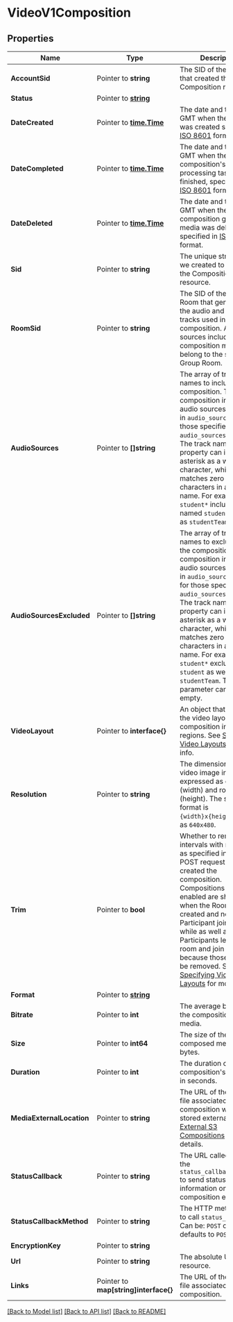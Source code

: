 # VideoV1Composition

## Properties

Name | Type | Description | Notes
------------ | ------------- | ------------- | -------------
**AccountSid** | Pointer to **string** | The SID of the [Account](https://www.twilio.com/docs/iam/api/account) that created the Composition resource. |
**Status** | Pointer to [**string**](CompositionEnumStatus.md) |  |
**DateCreated** | Pointer to [**time.Time**](time.Time.md) | The date and time in GMT when the resource was created specified in [ISO 8601](https://en.wikipedia.org/wiki/ISO_8601) format. |
**DateCompleted** | Pointer to [**time.Time**](time.Time.md) | The date and time in GMT when the composition's media processing task finished, specified in [ISO 8601](https://en.wikipedia.org/wiki/ISO_8601) format. |
**DateDeleted** | Pointer to [**time.Time**](time.Time.md) | The date and time in GMT when the composition generated media was deleted, specified in [ISO 8601](https://en.wikipedia.org/wiki/ISO_8601) format. |
**Sid** | Pointer to **string** | The unique string that we created to identify the Composition resource. |
**RoomSid** | Pointer to **string** | The SID of the Group Room that generated the audio and video tracks used in the composition. All media sources included in a composition must belong to the same Group Room. |
**AudioSources** | Pointer to **[]string** | The array of track names to include in the composition. The composition includes all audio sources specified in `audio_sources` except those specified in `audio_sources_excluded`. The track names in this property can include an asterisk as a wild card character, which matches zero or more characters in a track name. For example, `student*` includes tracks named `student` as well as `studentTeam`. |
**AudioSourcesExcluded** | Pointer to **[]string** | The array of track names to exclude from the composition. The composition includes all audio sources specified in `audio_sources` except for those specified in `audio_sources_excluded`. The track names in this property can include an asterisk as a wild card character, which matches zero or more characters in a track name. For example, `student*` excludes `student` as well as `studentTeam`. This parameter can also be empty. |
**VideoLayout** | Pointer to **interface{}** | An object that describes the video layout of the composition in terms of regions. See [Specifying Video Layouts](https://www.twilio.com/docs/video/api/compositions-resource#specifying-video-layouts) for more info. |
**Resolution** | Pointer to **string** | The dimensions of the video image in pixels expressed as columns (width) and rows (height). The string's format is `{width}x{height}`, such as `640x480`. |
**Trim** | Pointer to **bool** | Whether to remove intervals with no media, as specified in the POST request that created the composition. Compositions with `trim` enabled are shorter when the Room is created and no Participant joins for a while as well as if all the Participants leave the room and join later, because those gaps will be removed. See [Specifying Video Layouts](https://www.twilio.com/docs/video/api/compositions-resource#specifying-video-layouts) for more info. |
**Format** | Pointer to [**string**](CompositionEnumFormat.md) |  |
**Bitrate** | Pointer to **int** | The average bit rate of the composition's media. |
**Size** | Pointer to **int64** | The size of the composed media file in bytes. |
**Duration** | Pointer to **int** | The duration of the composition's media file in seconds. |
**MediaExternalLocation** | Pointer to **string** | The URL of the media file associated with the composition when stored externally. See [External S3 Compositions](/docs/video/api/external-s3-compositions) for more details. |
**StatusCallback** | Pointer to **string** | The URL called using the `status_callback_method` to send status information on every composition event. |
**StatusCallbackMethod** | Pointer to **string** | The HTTP method used to call `status_callback`. Can be: `POST` or `GET`, defaults to `POST`. |
**EncryptionKey** | Pointer to **string** |  |
**Url** | Pointer to **string** | The absolute URL of the resource. |
**Links** | Pointer to **map[string]interface{}** | The URL of the media file associated with the composition. |

[[Back to Model list]](../README.md#documentation-for-models) [[Back to API list]](../README.md#documentation-for-api-endpoints) [[Back to README]](../README.md)


